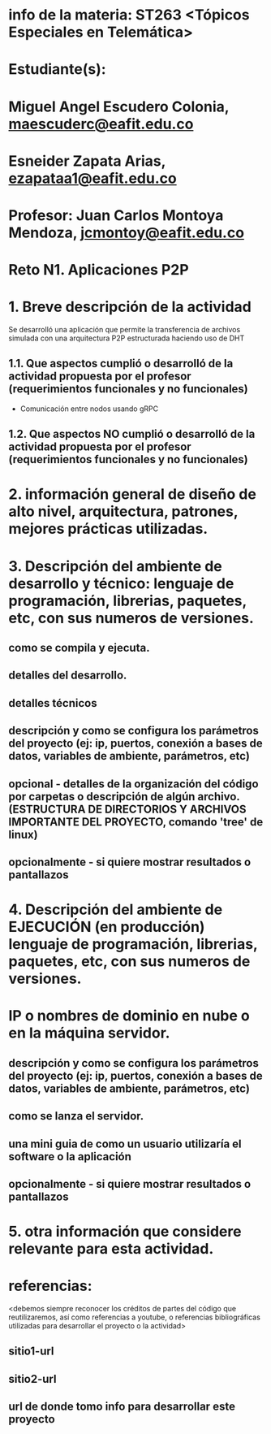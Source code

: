 # info de la materia: ST263 <Tópicos Especiales en Telemática>
#
# Estudiante(s): 
# Miguel Angel Escudero Colonia, maescuderc@eafit.edu.co
# Esneider Zapata Arias, ezapataa1@eafit.edu.co
#
# Profesor: Juan Carlos Montoya Mendoza, jcmontoy@eafit.edu.co
#

# Reto N1. Aplicaciones P2P
#
# 1. Breve descripción de la actividad

Se desarrolló una aplicación que permite la transferencia de archivos simulada con una arquitectura P2P estructurada haciendo uso de DHT

## 1.1. Que aspectos cumplió o desarrolló de la actividad propuesta por el profesor (requerimientos funcionales y no funcionales)

- Comunicación entre nodos usando gRPC

## 1.2. Que aspectos NO cumplió o desarrolló de la actividad propuesta por el profesor (requerimientos funcionales y no funcionales)

# 2. información general de diseño de alto nivel, arquitectura, patrones, mejores prácticas utilizadas.

# 3. Descripción del ambiente de desarrollo y técnico: lenguaje de programación, librerias, paquetes, etc, con sus numeros de versiones.

## como se compila y ejecuta.
## detalles del desarrollo.
## detalles técnicos
## descripción y como se configura los parámetros del proyecto (ej: ip, puertos, conexión a bases de datos, variables de ambiente, parámetros, etc)
## opcional - detalles de la organización del código por carpetas o descripción de algún archivo. (ESTRUCTURA DE DIRECTORIOS Y ARCHIVOS IMPORTANTE DEL PROYECTO, comando 'tree' de linux)
## 
## opcionalmente - si quiere mostrar resultados o pantallazos 

# 4. Descripción del ambiente de EJECUCIÓN (en producción) lenguaje de programación, librerias, paquetes, etc, con sus numeros de versiones.

# IP o nombres de dominio en nube o en la máquina servidor.

## descripción y como se configura los parámetros del proyecto (ej: ip, puertos, conexión a bases de datos, variables de ambiente, parámetros, etc)

## como se lanza el servidor.

## una mini guia de como un usuario utilizaría el software o la aplicación

## opcionalmente - si quiere mostrar resultados o pantallazos 

# 5. otra información que considere relevante para esta actividad.

# referencias:
<debemos siempre reconocer los créditos de partes del código que reutilizaremos, así como referencias a youtube, o referencias bibliográficas utilizadas para desarrollar el proyecto o la actividad>
## sitio1-url 
## sitio2-url
## url de donde tomo info para desarrollar este proyecto
